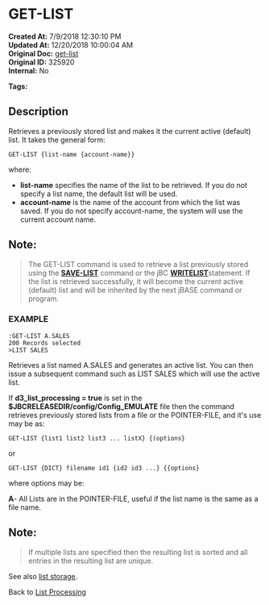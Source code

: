 # GET-LIST

**Created At:** 7/9/2018 12:30:10 PM  
**Updated At:** 12/20/2018 10:00:04 AM  
**Original Doc:** [get-list](https://docs.jbase.com/47026-lists/get-list)  
**Original ID:** 325920  
**Internal:** No  

**Tags:**
<badge text='jql' vertical='middle' />
<badge text='lists' vertical='middle' />

## Description 

Retrieves a previously stored list and makes it the current active (default) list. It takes the general form:

```
GET-LIST {list-name {account-name}}
```

where:

- **list-name** specifies the name of the list to be retrieved. If you do not specify a list name, the default list will be used.
- **account-name** is the name of the account from which the list was saved. If you do not specify account-name, the system will use the current account name.




## Note:


> The GET-LIST command is used to retrieve a list previously stored using the [**SAVE-LIST**](./../save-list) command or the jBC [**WRITELIST**](./../../../jbase-basic-%28jbc%29/writelist)statement. If the list is retrieved successfully, it will become the current active (default) list and will be inherited by the next jBASE command or program.




### EXAMPLE

```
:GET-LIST A.SALES
200 Records selected
>LIST SALES
```

Retrieves a list named A.SALES and generates an active list. You can then issue a subsequent command such as LIST SALES which will use the active list.

If **d3\_list\_processing = true** is set in the **$JBCRELEASEDIR/config/Config\_EMULATE** file then the command retrieves previously stored lists from a file or the POINTER-FILE, and it's use may be as:

```
GET-LIST {list1 list2 list3 ... listX} {(options}
```

or

```
GET-LIST {DICT} filename id1 {id2 id3 ...} {{options}
```

where options may be:

**A**- All Lists are in the POINTER-FILE, useful if the list name is the same as a file name.

## Note:


> If multiple lists are specified then the resulting list is sorted and all entries in the resulting list are unique.




See also [list storage](./../list-storage).

Back to [List Processing](./../list-processing)



